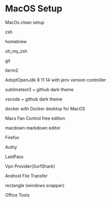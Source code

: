 # MacOS Setup

MacOs clean setup

zsh

homebrew

oh_my_zsh

git

iterm2

AdoptOpenJdk 8 11 14 with jenv version controller

sublimetext3 + github dark theme

vscode + github dark theme

docker with Docker desktop for MacOS

Macs Fan Control free edition

macdown markdown editor

Firefox

Authy

LastPass

Vpn Provider(SurfShark)

Android File Transfer

rectangle (windows snapper)

Office Tools
